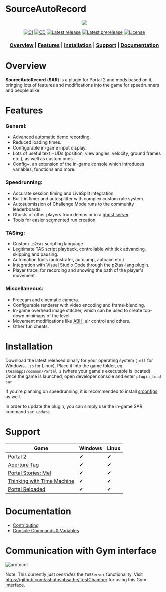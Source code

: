 # SourceAutoRecord

<div align="center">

![](doc/img/sar_logo.webp)

</div>

<div align="center">

[![CI](https://github.com/p2sr/SourceAutoRecord/workflows/CI/badge.svg)](https://github.com/p2sr/SourceAutoRecord/actions?query=workflow%3ACI+branch%3Amaster)
[![CD](https://github.com/p2sr/SourceAutoRecord/workflows/CD/badge.svg)](https://github.com/p2sr/SourceAutoRecord/actions?query=workflow%3ACD+branch%3Amaster)
[![Latest release](https://img.shields.io/github/v/release/p2sr/SourceAutoRecord?label=latest%20release)](https://github.com/p2sr/SourceAutoRecord/releases/latest)
[![Latest prerelease](https://img.shields.io/github/v/release/p2sr/SourceAutoRecord?label=latest%20pre-release&include_prereleases)](https://github.com/p2sr/SourceAutoRecord/releases)
[![License](https://img.shields.io/github/license/p2sr/SourceAutoRecord)](https://github.com/p2sr/SourceAutoRecord/blob/master/LICENSE)

</div>

<div align="center">

### [Overview](#overview) | [Features](#features) | [Installation](#installation) | [Support](#support) | [Documentation](#documentation)

</div>

# Overview

**SourceAutoRecord** (**SAR**) is a plugin for Portal 2 and mods based on it, bringing lots of features and modifications 
into the game for speedrunners and people alike.

# Features

### General:
- Advanced automatic demo recording.
- Reduced loading times.
- Configurable in-game input display.
- Lots of useful text HUDs (position, view angles, velocity, ground frames etc.), as well as custom ones.
- Config+, an extension of the in-game console which introduces variables, functions and more.

### Speedrunning:
- Accurate session timing and LiveSplit integration.
- Built-in timer and autosplitter with complex custom rule system.
- Autosubmission of Challenge Mode runs to the community leaderboards.
- Ghosts of other players from demos or in a [ghost server](https://github.com/Blenderiste09/GhostServer).
- Tools for easier segmented run creation.

### TASing:
- Custom `.p2tas` scripting language
- Legitimate TAS script playback, controllable with tick advancing, skipping and pausing.
- Automation tools (autostrafer, autojump, autoaim etc.)
- Integration with [Visual Studio Code](https://code.visualstudio.com/) 
through the [p2tas-lang](https://github.com/RainbowwPhoenixx/p2tas-lang) plugin.
- Player trace, for recording and showing the path of the player's movement.

### Miscellaneous:
- Freecam and cinematic camera.
- Configurable renderer with video encoding and frame-blending.
- In-game overhead image stitcher, which can be used to create top-down minimaps of the level.
- Movement modifications like [ABH](https://wiki.sourceruns.org/wiki/Accelerated_Back_Hopping), air control and others.
- Other fun cheats.

# Installation


Download the latest released binary for your operating system (`.dll` for Windows, `.so` for Linux). Place it into the 
game folder, eg. `steamapps/common/Portal 2` (where your game's executable is located).  Once the game is launched, 
open developer console and enter `plugin_load sar`.

If you're planning on speedrunning, it is recommended to install [srconfigs](https://github.com/p2sr/srconfigs/) as well.

In order to update the plugin, you can simply use the in-game SAR command `sar_update`.

# Support

| Game                                                                    | Windows | Linux |
|-------------------------------------------------------------------------|---------|-------|
| [Portal 2](https://store.steampowered.com/app/620)                      | ✔       | ✔     |
| [Aperture Tag](https://store.steampowered.com/app/280740)               | ✔       | ✔     |
| [Portal Stories: Mel](https://store.steampowered.com/app/317400)        | ✔       | ✔     |
| [Thinking with Time Machine](https://store.steampowered.com/app/286080) | ✔       | ✔     |
| [Portal Reloaded](https://store.steampowered.com/app/1255980)           | ✔       | ✔     |

# Documentation
- [Contributing](doc/contributing.md)
- [Console Commands & Variables](doc/cvars.md)

# Communication with Gym interface 

![protocol](https://user-images.githubusercontent.com/22210756/167261125-6b982592-c5aa-4bbf-a472-742d0c08790c.png)

Note: This currently just _overrides_ the `TASServer` functionality. Visit https://github.com/ashutoshbsathe/TestChamber for using this Gym interface.
